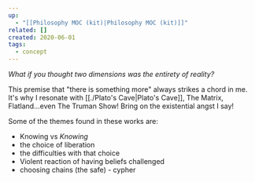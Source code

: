 ```yaml
---
up:
  - "[[Philosophy MOC (kit)|Philosophy MOC (kit)]]"
related: []
created: 2020-06-01
tags:
  - concept
---
```

 *What if you thought two dimensions was the entirety of reality?*

This premise that "there is something more" always strikes a chord in me. It's why I resonate with [[./Plato's Cave|Plato's Cave]], The Matrix, Flatland...even The Truman Show! Bring on the existential angst I say! 

Some of the themes found in these works are:

- Knowing vs *Knowing*
- the choice of liberation
- the difficulties with that choice
- Violent reaction of having beliefs challenged
- choosing chains (the safe) - cypher
